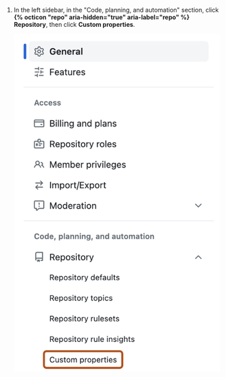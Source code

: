 1. In the left sidebar, in the "Code, planning, and automation" section, click **{% octicon "repo" aria-hidden="true" aria-label="repo" %} Repository**, then click **Custom properties**.

    ![Screenshot of an organization's settings page. In the sidebar, a link labeled "Custom properties" is outlined in orange.](/assets/images/help/organizations/custom-properties.png)

